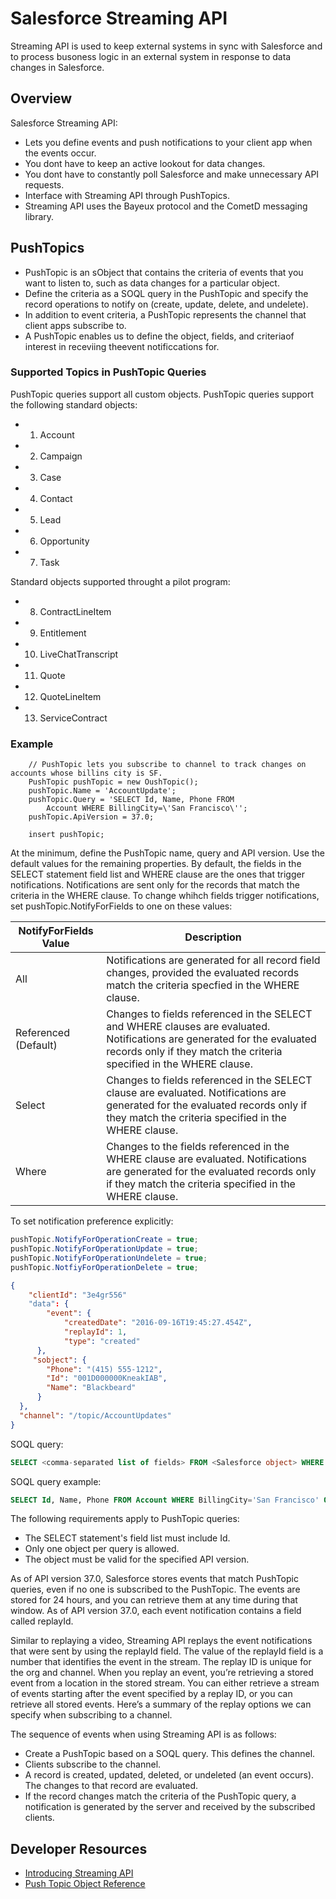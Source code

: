 # Salesforce Streaming API

Streaming API is used to keep external systems in sync with Salesforce and to process busoness logic in an external system in response to data changes in Salesforce.  

## Overview

Salesforce Streaming API:
 * Lets you define events and push notifications to your client app when the events occur.
 * You dont have to keep an active lookout for data changes.
 * You dont have to constantly poll Salesforce and make unnecessary API requests.
 * Interface with Streaming API through PushTopics.
 * Streaming API uses the Bayeux protocol and the CometD messaging library.

## PushTopics

* PushTopic is an sObject that contains the criteria of events that you want to listen to, such as data changes for a particular object.
* Define the criteria as a SOQL query in the PushTopic and specify the record operations to notify on (create, update, delete, and undelete).  
* In addition to event criteria, a PushTopic represents the channel that client apps subscribe to.
* A PushTopic enables us to define the object, fields, and criteriaof interest in receviing theevent notificcations for.

### Supported Topics in PushTopic Queries

PushTopic queries support all custom objects.  PushTopic queries support the following standard objects:
* 1. Account
* 2. Campaign
* 3. Case
* 4. Contact
* 5. Lead
* 6. Opportunity
* 7. Task

Standard objects supported throught a pilot program:
* 8. ContractLineItem
* 9. Entitlement
* 10. LiveChatTranscript
* 11. Quote
* 12. QuoteLineItem
* 13. ServiceContract

### Example 
```Apex
    // PushTopic lets you subscribe to channel to track changes on accounts whose billins city is SF.
    PushTopic pushTopic = new OushTopic();
    pushTopic.Name = 'AccountUpdate';
    pushTopic.Query = 'SELECT Id, Name, Phone FROM
        Account WHERE BillingCity=\'San Francisco\'';
    pushTopic.ApiVersion = 37.0;
    
    insert pushTopic;
```
At the minimum, define the PushTopic name, query and API version.  Use the default values for the remaining properties.  By default, the fields in the SELECT statement field list and WHERE clause are the ones that trigger notifications.  Notifications are sent only for the records that match the criteria in the WHERE clause.  To change whihch fields trigger notifications, set pushTopic.NotifyForFields to one on these values:

NotifyForFields Value | Description
------------ | -------------
All | Notifications are generated for all record field changes, provided the evaluated records match the criteria specfied in the WHERE clause.
Referenced (Default) | Changes to fields referenced in the SELECT and WHERE clauses are evaluated.  Notifications are generated for the evaluated records only if they match the criteria specified in the WHERE clause.
Select | Changes to fields referenced in the SELECT clause are evaluated.  Notifications are generated for the evaluated records only if they match the criteria specified in the WHERE clause.
Where | Changes to the fields referenced in the WHERE clause are evaluated.  Notifications are generated for the evaluated records only if they match the criteria specified in the WHERE clause.

To set notification preference explicitly:
```java
pushTopic.NotifyForOperationCreate = true;
pushTopic.NotifyForOperationUpdate = true;
pushTopic.NotifyForOperationUndelete = true;
pushTopic.NotfiyForOperationDelete = true;
```

```json
{
    "clientId": "3e4gr556"
    "data": {
        "event": {
            "createdDate": "2016-09-16T19:45:27.454Z",
            "replayId": 1,
            "type": "created"
      },
     "sobject": {
        "Phone": "(415) 555-1212",
        "Id": "001D000000KneakIAB",
        "Name": "Blackbeard"
      }
  },
  "channel": "/topic/AccountUpdates"
}

```

SOQL query:
```SQL
SELECT <comma-separated list of fields> FROM <Salesforce object> WHERE <filter criteria>
```

SOQL query example:
```SQL
SELECT Id, Name, Phone FROM Account WHERE BillingCity='San Francisco' OR BillingCity='New York'
```

The following requirements apply to PushTopic queries:
 * The SELECT statement's field list must include Id.
 * Only one object per query is allowed.
 * The object must be valid for the specified API version.

As of API version 37.0, Salesforce stores events that match PushTopic queries, even if no one is subscribed to the PushTopic. The events are stored for 24 hours, and you can retrieve them at any time during that window. As of API version 37.0, each event notification contains a field called replayId.  

Similar to replaying a video, Streaming API replays the event notifications that were sent by using the replayId field. The value of the replayId field is a number that identifies the event in the stream. The replay ID is unique for the org and channel. When you replay an event, you’re retrieving a stored event from a location in the stored stream. You can either retrieve a stream of events starting after the event specified by a replay ID, or you can retrieve all stored events. Here’s a summary of the replay options we can specify when subscribing to a channel.

The sequence of events when using Streaming API is as follows:
 * Create a PushTopic based on a SOQL query. This defines the channel.
 * Clients subscribe to the channel.
 * A record is created, updated, deleted, or undeleted (an event occurs). The changes to that record are evaluated.
 * If the record changes match the criteria of the PushTopic query, a notification is generated by the server and received by the subscribed clients.

## Developer Resources
 * [Introducing Streaming API](https://developer.salesforce.com/docs/atlas.en-us.204.0.api_streaming.meta/api_streaming/intro_stream.htm)
 * [Push Topic Object Reference](https://developer.salesforce.com/docs/atlas.en-us.204.0.api.meta/object_ref/pushtopic.htm)
    
